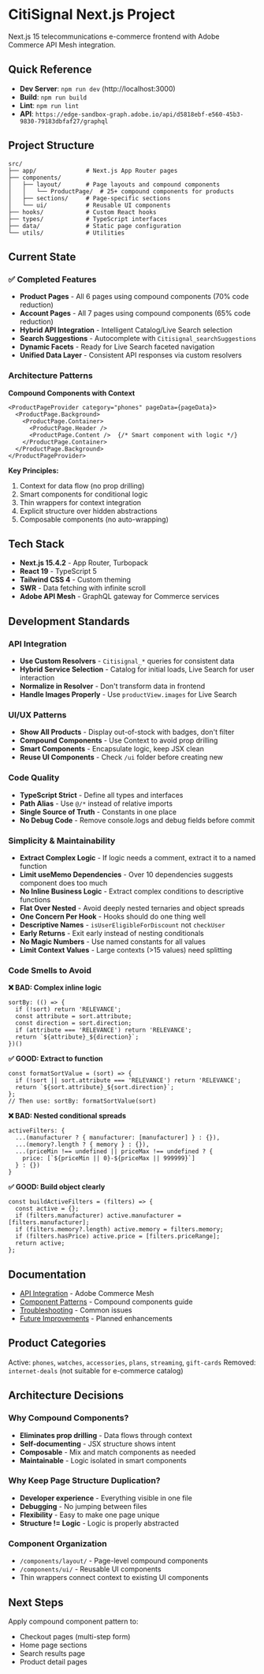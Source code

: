 # CitiSignal Next.js Project

Next.js 15 telecommunications e-commerce frontend with Adobe Commerce API Mesh integration.

## Quick Reference

- **Dev Server**: `npm run dev` (http://localhost:3000)
- **Build**: `npm run build`
- **Lint**: `npm run lint`
- **API**: `https://edge-sandbox-graph.adobe.io/api/d5818ebf-e560-45b3-9830-79183dbfaf27/graphql`

## Project Structure

```
src/
├── app/              # Next.js App Router pages
├── components/
│   ├── layout/       # Page layouts and compound components
│   │   └── ProductPage/  # 25+ compound components for products
│   ├── sections/     # Page-specific sections
│   └── ui/           # Reusable UI components
├── hooks/            # Custom React hooks
├── types/            # TypeScript interfaces
├── data/             # Static page configuration
└── utils/            # Utilities
```

## Current State

### ✅ Completed Features
- **Product Pages** - All 6 pages using compound components (70% code reduction)
- **Account Pages** - All 7 pages using compound components (65% code reduction)
- **Hybrid API Integration** - Intelligent Catalog/Live Search selection
- **Search Suggestions** - Autocomplete with `Citisignal_searchSuggestions`
- **Dynamic Facets** - Ready for Live Search faceted navigation
- **Unified Data Layer** - Consistent API responses via custom resolvers

### Architecture Patterns

**Compound Components with Context**
```tsx
<ProductPageProvider category="phones" pageData={pageData}>
  <ProductPage.Background>
    <ProductPage.Container>
      <ProductPage.Header />
      <ProductPage.Content />  {/* Smart component with logic */}
    </ProductPage.Container>
  </ProductPage.Background>
</ProductPageProvider>
```

**Key Principles:**
1. Context for data flow (no prop drilling)
2. Smart components for conditional logic
3. Thin wrappers for context integration
4. Explicit structure over hidden abstractions
5. Composable components (no auto-wrapping)

## Tech Stack

- **Next.js 15.4.2** - App Router, Turbopack
- **React 19** - TypeScript 5
- **Tailwind CSS 4** - Custom theming
- **SWR** - Data fetching with infinite scroll
- **Adobe API Mesh** - GraphQL gateway for Commerce services

## Development Standards

### API Integration
- **Use Custom Resolvers** - `Citisignal_*` queries for consistent data
- **Hybrid Service Selection** - Catalog for initial loads, Live Search for user interaction
- **Normalize in Resolver** - Don't transform data in frontend
- **Handle Images Properly** - Use `productView.images` for Live Search

### UI/UX Patterns
- **Show All Products** - Display out-of-stock with badges, don't filter
- **Compound Components** - Use Context to avoid prop drilling
- **Smart Components** - Encapsulate logic, keep JSX clean
- **Reuse UI Components** - Check `/ui` folder before creating new

### Code Quality
- **TypeScript Strict** - Define all types and interfaces
- **Path Alias** - Use `@/*` instead of relative imports
- **Single Source of Truth** - Constants in one place
- **No Debug Code** - Remove console.logs and debug fields before commit

### Simplicity & Maintainability
- **Extract Complex Logic** - If logic needs a comment, extract it to a named function
- **Limit useMemo Dependencies** - Over 10 dependencies suggests component does too much
- **No Inline Business Logic** - Extract complex conditions to descriptive functions
- **Flat Over Nested** - Avoid deeply nested ternaries and object spreads
- **One Concern Per Hook** - Hooks should do one thing well
- **Descriptive Names** - `isUserEligibleForDiscount` not `checkUser`
- **Early Returns** - Exit early instead of nesting conditionals
- **No Magic Numbers** - Use named constants for all values
- **Limit Context Values** - Large contexts (>15 values) need splitting

### Code Smells to Avoid

**❌ BAD: Complex inline logic**
```tsx
sortBy: (() => {
  if (!sort) return 'RELEVANCE';
  const attribute = sort.attribute;
  const direction = sort.direction;
  if (attribute === 'RELEVANCE') return 'RELEVANCE';
  return `${attribute}_${direction}`;
})()
```

**✅ GOOD: Extract to function**
```tsx
const formatSortValue = (sort) => {
  if (!sort || sort.attribute === 'RELEVANCE') return 'RELEVANCE';
  return `${sort.attribute}_${sort.direction}`;
};
// Then use: sortBy: formatSortValue(sort)
```

**❌ BAD: Nested conditional spreads**
```tsx
activeFilters: {
  ...(manufacturer ? { manufacturer: [manufacturer] } : {}),
  ...(memory?.length ? { memory } : {}),
  ...(priceMin !== undefined || priceMax !== undefined ? { 
    price: [`${priceMin || 0}-${priceMax || 999999}`] 
  } : {})
}
```

**✅ GOOD: Build object clearly**
```tsx
const buildActiveFilters = (filters) => {
  const active = {};
  if (filters.manufacturer) active.manufacturer = [filters.manufacturer];
  if (filters.memory?.length) active.memory = filters.memory;
  if (filters.hasPrice) active.price = [filters.priceRange];
  return active;
};
```

## Documentation

- [API Integration](./docs/api-integration.md) - Adobe Commerce Mesh
- [Component Patterns](./docs/component-patterns.md) - Compound components guide
- [Troubleshooting](./docs/troubleshooting.md) - Common issues
- [Future Improvements](./docs/future-improvements.md) - Planned enhancements

## Product Categories

Active: `phones`, `watches`, `accessories`, `plans`, `streaming`, `gift-cards`
Removed: `internet-deals` (not suitable for e-commerce catalog)

## Architecture Decisions

### Why Compound Components?
- **Eliminates prop drilling** - Data flows through context
- **Self-documenting** - JSX structure shows intent
- **Composable** - Mix and match components as needed
- **Maintainable** - Logic isolated in smart components

### Why Keep Page Structure Duplication?
- **Developer experience** - Everything visible in one file
- **Debugging** - No jumping between files
- **Flexibility** - Easy to make one page unique
- **Structure != Logic** - Logic is properly abstracted

### Component Organization
- `/components/layout/` - Page-level compound components
- `/components/ui/` - Reusable UI components
- Thin wrappers connect context to existing UI components

## Next Steps

Apply compound component pattern to:
- Checkout pages (multi-step form)
- Home page sections
- Search results page
- Product detail pages